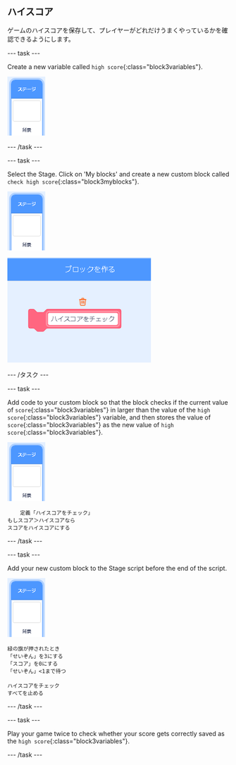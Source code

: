 ## ハイスコア

ゲームのハイスコアを保存して、プレイヤーがどれだけうまくやっているかを確認できるようにします。

\--- task \---

Create a new variable called `high score`{:class="block3variables"}.

![Stage sprite](images/stage-sprite.png)

\--- /task \---

\--- task \---

Select the Stage. Click on 'My blocks' and create a new custom block called `check high score`{:class="block3myblocks"}.

![Stage sprite](images/stage-sprite.png)

![screenshot](images/dots-custom-1.png)

\--- /タスク \---

\--- task \---

Add code to your custom block so that the block checks if the current value of `score`{:class="block3variables"} in larger than the value of the `high score`{:class="block3variables"} variable, and then stores the value of `score`{:class="block3variables"} as the new value of `high score`{:class="block3variables"}.

![Stage sprite](images/stage-sprite.png)

```blocks3
    定義「ハイスコアをチェック」
もしスコア＞ハイスコアなら
スコアをハイスコアにする
```

\--- /task \---

\--- task \---

Add your new custom block to the Stage script before the end of the script.

![Stage sprite](images/stage-sprite.png)

```blocks3
緑の旗が押されたとき
「せいぞん」を3にする
「スコア」を0にする
「せいぞん」<1まで待つ

ハイスコアをチェック
すべてを止める
```

\--- /task \---

\--- task \---

Play your game twice to check whether your score gets correctly saved as the `high score`{:class="block3variables"}.

\--- /task \---